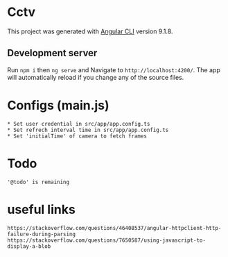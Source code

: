# Cctv

This project was generated with [Angular CLI](https://github.com/angular/angular-cli) version 9.1.8.

## Development server

Run `npm i` then `ng serve` and Navigate to `http://localhost:4200/`. The app will automatically reload if you change any of the source files.

# Configs (main.js)

	* Set user credential in src/app/app.config.ts
	* Set refrech interval time in src/app/app.config.ts
	* Set 'initialTime' of camera to fetch frames


# Todo
	
	'@todo' is remaining

# useful links

	https://stackoverflow.com/questions/46408537/angular-httpclient-http-failure-during-parsing
	https://stackoverflow.com/questions/7650587/using-javascript-to-display-a-blob